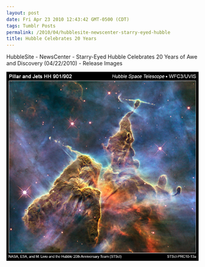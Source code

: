 ```yaml
---
layout: post
date: Fri Apr 23 2010 12:43:42 GMT-0500 (CDT)
tags: Tumblr Posts
permalink: /2010/04/hubblesite-newscenter-starry-eyed-hubble
title: Hubble Celebrates 20 Years
---
```


HubbleSite - NewsCenter - Starry-Eyed Hubble Celebrates 20 Years of Awe and Discovery (04/22/2010) - Release Images

![](/public/assets/tumblr/tumblr_l1cbwuC6fb1qa4klho1_1280.jpg)
